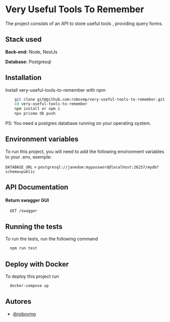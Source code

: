 # Very Useful Tools To Remember

The project consists of an API to store useful tools , providing query forms.

## Stack used

**Back-end:** Node, NestJs

**Database:** Postgresql

## Installation

Install very-useful-tools-to-remember with npm

```bash
    git clone git@github.com:robovmp/very-useful-tools-to-remember.git
    cd very-useful-tools-to-remember
    npm install or npm i
    npx prisma db push
```

PS: You need a postgres database running on your operating system.

## Environment variables

To run this project, you will need to add the following environment variables to your .env, exemple:

`DATABASE_URL` = `postgresql://janedoe:mypassword@localhost:26257/mydb?schema=public`

## API Documentation

#### Return swagger GUI

```http
  GET /swagger
```

## Running the tests

To run the tests, run the following command

```bash
  npm run test
```

## Deploy with Docker

To deploy this project run

```bash
  docker-compose up
```

## Autores

- [@robovmp](https://github.com/robovmp)
